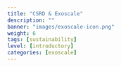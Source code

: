 ```yaml
---
title: "CSRD & Exoscale"
description: ""
banner: "images/exoscale-icon.png"
weight: 6
tags: [sustainability]
level: [introductory]
categories: [exoscale]
---
```


